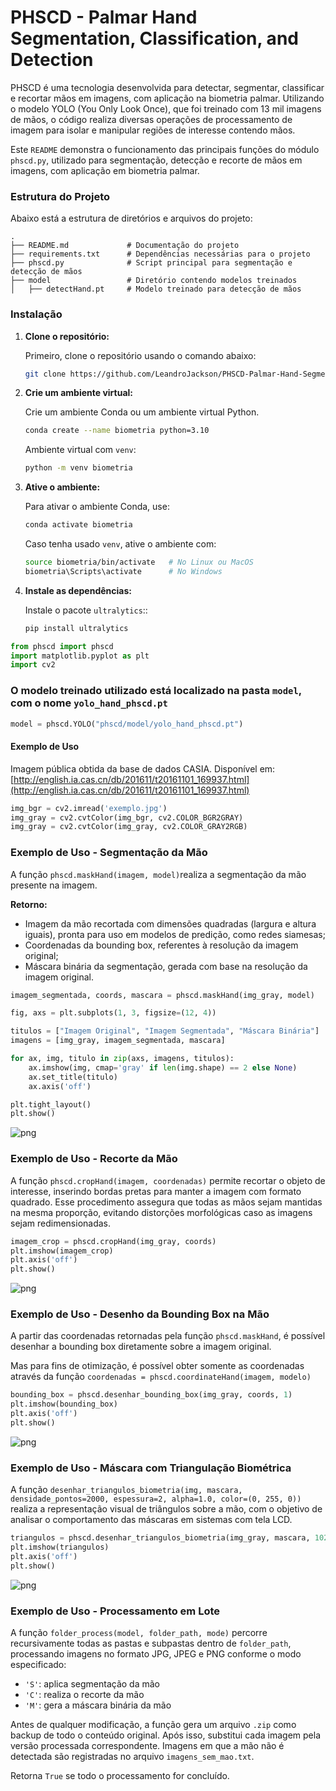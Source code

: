 # PHSCD - Palmar Hand Segmentation, Classification, and Detection

PHSCD é uma tecnologia desenvolvida para detectar, segmentar, classificar e recortar mãos em imagens, com aplicação na biometria palmar. Utilizando o modelo YOLO (You Only Look Once), que foi treinado com 13 mil imagens de mãos, o código realiza diversas operações de processamento de imagem para isolar e manipular regiões de interesse contendo mãos.

Este `README` demonstra o funcionamento das principais funções do módulo `phscd.py`, utilizado para segmentação, detecção e recorte de mãos em imagens, com aplicação em biometria palmar.  



### **Estrutura do Projeto**

Abaixo está a estrutura de diretórios e arquivos do projeto:

```plaintext
.
├── README.md             # Documentação do projeto
├── requirements.txt      # Dependências necessárias para o projeto
├── phscd.py              # Script principal para segmentação e detecção de mãos
├── model                 # Diretório contendo modelos treinados
│   ├── detectHand.pt     # Modelo treinado para detecção de mãos
```



### **Instalação**

1. **Clone o repositório:**

   Primeiro, clone o repositório usando o comando abaixo:

   ```bash
   git clone https://github.com/LeandroJackson/PHSCD-Palmar-Hand-Segmentation-Classification-and-Detection.git
   ```

2. **Crie um ambiente virtual:**

   Crie um ambiente Conda ou um ambiente virtual Python.

   ```bash
   conda create --name biometria python=3.10
   ```

   Ambiente virtual com `venv`:

   ```bash
   python -m venv biometria
   ```

3. **Ative o ambiente:**

   Para ativar o ambiente Conda, use:

   ```bash
   conda activate biometria
   ```

   Caso tenha usado `venv`, ative o ambiente com:

   ```bash
   source biometria/bin/activate   # No Linux ou MacOS
   biometria\Scripts\activate      # No Windows
   ```

4. **Instale as dependências:**

   Instale o pacote `ultralytics`::

   ```bash
   pip install ultralytics
   ```




```python
from phscd import phscd
import matplotlib.pyplot as plt
import cv2
```

### O modelo treinado utilizado está localizado na pasta `model`, com o nome `yolo_hand_phscd.pt`


```python
model = phscd.YOLO("phscd/model/yolo_hand_phscd.pt")
```

#### Exemplo de Uso

Imagem pública obtida da base de dados CASIA. Disponível em: [http://english.ia.cas.cn/db/201611/t20161101_169937.html](http://english.ia.cas.cn/db/201611/t20161101_169937.html)


```python
img_bgr = cv2.imread('exemplo.jpg')
img_gray = cv2.cvtColor(img_bgr, cv2.COLOR_BGR2GRAY)
img_gray = cv2.cvtColor(img_gray, cv2.COLOR_GRAY2RGB)
```

### Exemplo de Uso - Segmentação da Mão

A função `phscd.maskHand(imagem, model)`realiza a segmentação da mão presente na imagem.  


**Retorno:**  
- Imagem da mão recortada com dimensões quadradas (largura e altura iguais), pronta para uso em modelos de predição, como redes siamesas;  
- Coordenadas da bounding box, referentes à resolução da imagem original;  
- Máscara binária da segmentação, gerada com base na resolução da imagem original.



```python
imagem_segmentada, coords, mascara = phscd.maskHand(img_gray, model)
```


```python
fig, axs = plt.subplots(1, 3, figsize=(12, 4))

titulos = ["Imagem Original", "Imagem Segmentada", "Máscara Binária"]
imagens = [img_gray, imagem_segmentada, mascara]

for ax, img, titulo in zip(axs, imagens, titulos):
    ax.imshow(img, cmap='gray' if len(img.shape) == 2 else None)
    ax.set_title(titulo)
    ax.axis('off')

plt.tight_layout()
plt.show()

```


    
![png](README_files/README_8_0.png)
    


### Exemplo de Uso - Recorte da Mão


A função `phscd.cropHand(imagem, coordenadas)` permite recortar o objeto de interesse, inserindo bordas pretas para manter a imagem com formato quadrado. Esse procedimento assegura que todas as mãos sejam mantidas na mesma proporção, evitando distorções morfológicas caso as imagens sejam redimensionadas.


```python
imagem_crop = phscd.cropHand(img_gray, coords)
plt.imshow(imagem_crop)
plt.axis('off')
plt.show()
```


    
![png](README_files/README_10_0.png)
    


### Exemplo de Uso - Desenho da Bounding Box na Mão

A partir das coordenadas retornadas pela função `phscd.maskHand`, é possível desenhar a bounding box diretamente sobre a imagem original.  


Mas para fins de otimização, é possível obter somente as coordenadas através da função `coordenadas = phscd.coordinateHand(imagem, modelo)`


```python
bounding_box = phscd.desenhar_bounding_box(img_gray, coords, 1)
plt.imshow(bounding_box)
plt.axis('off')
plt.show()
```


    
![png](README_files/README_12_0.png)
    


### Exemplo de Uso - Máscara com Triangulação Biométrica

A função `desenhar_triangulos_biometria(img, mascara, densidade_pontos=2000, espessura=2, alpha=1.0, color=(0, 255, 0))` realiza a representação visual de triângulos sobre a mão, com o objetivo de analisar o comportamento das máscaras em sistemas com tela LCD.


```python
triangulos = phscd.desenhar_triangulos_biometria(img_gray, mascara, 1024, 1)
plt.imshow(triangulos)
plt.axis('off')
plt.show()
```


    
![png](README_files/README_14_0.png)
    


### Exemplo de Uso - Processamento em Lote

A função `folder_process(model, folder_path, mode)` percorre recursivamente todas as pastas e subpastas dentro de `folder_path`, processando imagens no formato JPG, JPEG e PNG conforme o modo especificado:

- `'S'`: aplica segmentação da mão  
- `'C'`: realiza o recorte da mão  
- `'M'`: gera a máscara binária da mão  

Antes de qualquer modificação, a função gera um arquivo `.zip` como backup de todo o conteúdo original. Após isso, substitui cada imagem pela versão processada correspondente. Imagens em que a mão não é detectada são registradas no arquivo `imagens_sem_mao.txt`.

Retorna `True` se todo o processamento for concluído.
